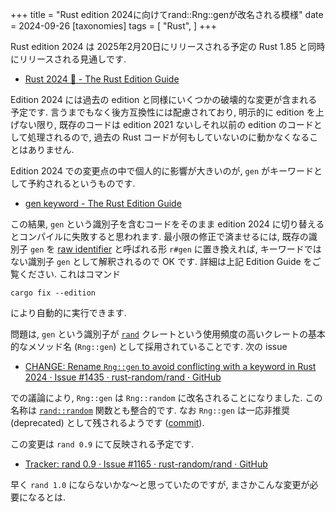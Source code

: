 +++
title = "Rust edition 2024に向けてrand::Rng::genが改名される模様"
date = 2024-09-26
[taxonomies]
tags = [ "Rust", ]
+++

Rust edition 2024 は 2025年2月20日にリリースされる予定の Rust 1.85 と同時にリリースされる見通しです.
* [Rust 2024 🚧 - The Rust Edition Guide](https://doc.rust-lang.org/nightly/edition-guide/rust-2024/index.html)

Edition 2024 には過去の edition と同様にいくつかの破壊的な変更が含まれる予定です.
言うまでもなく後方互換性には配慮されており, 明示的に edition を上げない限り, 
既存のコードは edition 2021 ないしそれ以前の edition のコードとして処理されるので,
過去の Rust コードが何もしていないのに動かなくなることはありません.

Edition 2024 での変更点の中で個人的に影響が大きいのが, `gen` がキーワードとして予約されるというものです.
* [gen keyword - The Rust Edition Guide](https://doc.rust-lang.org/nightly/edition-guide/rust-2024/gen-keyword.html)

この結果, `gen` という識別子を含むコードをそのまま edition 2024 に切り替えるとコンパイルに失敗すると思われます.
最小限の修正で済ませるには, 既存の識別子 `gen` を
[raw identifier](https://doc.rust-lang.org/nightly/reference/identifiers.html#raw-identifiers) と呼ばれる形 `r#gen` に置き換えれば, 
キーワードではない識別子 `gen` として解釈されるので OK です. 詳細は上記 Edition Guide をご覧ください.
これはコマンド

```
cargo fix --edition
```

により自動的に実行できます.

問題は, `gen` という識別子が [`rand`](https://docs.rs/rand/latest/rand/) クレートという使用頻度の高いクレートの基本的なメソッド名 
(`Rng::gen`) として採用されていることです. 次の issue
* [CHANGE: Rename `Rng::gen` to avoid conflicting with a keyword in Rust 2024 · Issue #1435 · rust-random/rand · GitHub](https://github.com/rust-random/rand/issues/1435)

での議論により, `Rng::gen` は `Rng::random` に改名されることになりました.
この名称は [`rand::random`](https://docs.rs/rand/latest/rand/fn.random.html) 関数とも整合的です.
なお `Rng::gen` は一応非推奨 (deprecated) として残されるようです ([commit](https://github.com/vks/rand/commit/bd304d2e730a943fa9ac5a939355f3f7bd37c611)).

この変更は `rand 0.9` にて反映される予定です.
* [Tracker: rand 0.9 · Issue #1165 · rust-random/rand · GitHub](https://github.com/rust-random/rand/issues/1165)

早く `rand 1.0` にならないかな～と思っていたのですが, まさかこんな変更が必要になるとは.
